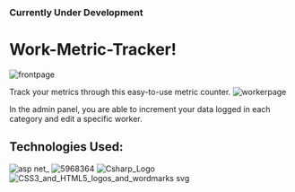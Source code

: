 ### Currently Under Development 

# Work-Metric-Tracker!
![frontpage](https://user-images.githubusercontent.com/67939160/204055804-6f0c2891-7893-4509-a95d-d6dff3a989ab.png)



Track your metrics through this easy-to-use metric counter. 
![workerpage](https://user-images.githubusercontent.com/67939160/204055816-8fca962d-9efd-49ef-8133-87ddd4ef6441.png)



In the admin panel, you are able to increment your data logged in each category and edit a specific worker. 


## Technologies Used: 


![asp net_](https://user-images.githubusercontent.com/67939160/203492956-d3acbc2b-cce5-4fe4-ab1c-b45804235f32.jpg)
![5968364](https://user-images.githubusercontent.com/67939160/203492966-8c6192e5-8afc-4f3c-b9a7-4d21bf0654af.png)
![Csharp_Logo](https://user-images.githubusercontent.com/67939160/203492972-604f5180-4741-4b33-b7c7-8f68cdd68c9c.png)
![CSS3_and_HTML5_logos_and_wordmarks svg](https://user-images.githubusercontent.com/67939160/203492979-7e758db8-476c-4c61-9540-d28e6b991a91.png)
